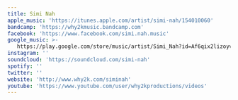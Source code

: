 ```yaml
---
title: Simi Nah
apple_music: 'https://itunes.apple.com/artist/simi-nah/154010060'
bandcamp: 'https://why2kmusic.bandcamp.com'
facebook: 'https://www.facebook.com/simi.nah.music'
google_music: >-
   https://play.google.com/store/music/artist/Simi_Nah?id=Af6qix2lizoyvuxyc5rd4lne6ta
instagram: ''
soundcloud: 'https://soundcloud.com/simi-nah'
spotify: ''
twitter: ''
website: 'http://www.why2k.com/siminah'
youtube: 'https://www.youtube.com/user/why2kproductions/videos'
---
```

